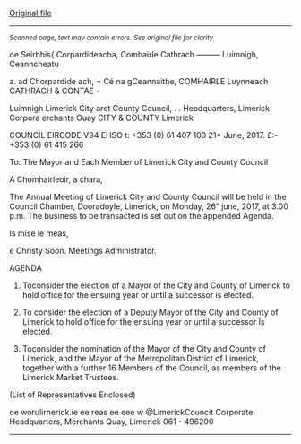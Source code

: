 [Original file](https://www.limerick.ie/sites/default/files/media/documents/2017-06/00%20Agenda%20Annual%20Meeting%20260617.pdf)

---
*<small>Scanned page, text may contain errors. See original file for clarity</small>*  

oe Seirbhis{ Corpardideacha,
Comhairle Cathrach ——— Luimnigh,
Ceanncheatu

a.
ad Chorpardide ach,
= Cé na gCeannaithe,
COMHAIRLE Luynneach
CATHRACH & CONTAE -

Luimnigh Limerick City aret County Council,
. . Headquarters,
Limerick Corpora erchants Ouay
CITY & COUNTY Limerick

COUNCIL
EIRCODE V94 EHSO
t: +353 (0) 61 407 100
21* June, 2017. £:-+353 (0) 61 415 266

To: The Mayor and Each Member of Limerick City and County
Council

A Chomhairleoir, a chara,

The Annual Meeting of Limerick City and County Council will be held in the Council
Chamber, Dooradoyle, Limerick, on Monday, 26” june, 2017, at 3.00 p.m. The business to
be transacted is set out on the appended Agenda.

Is mise le meas,

e Christy Soon.
Meetings Administrator.

AGENDA

1. Toconsider the election of a Mayor of the City and County of Limerick to hold office
for the ensuing year or until a successor is elected.

2. To consider the election of a Deputy Mayor of the City and County of Limerick to
hold office for the ensuing year or until a successor Is elected.

3. Toconsider the nomination of the Mayor of the City and County of Limerick, and the
Mayor of the Metropolitan District of Limerick, together with a further 16 Members
of the Council, as members of the Limerick Market Trustees.

(List of Representatives Enclosed)

oe worulirnerick.ie
ee reas ee eee w @LimerickCouncit
Corporate Headquarters, Merchants Quay, Limerick 061 - 496200


---
